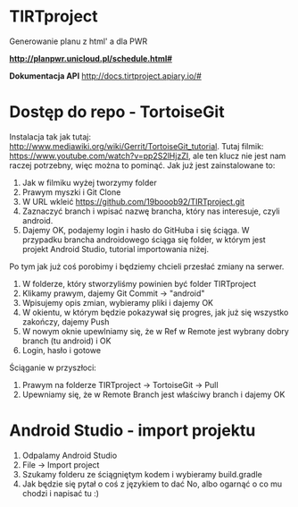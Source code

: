 # TIRTproject
Generowanie planu z html' a dla PWR

<b>http://planpwr.unicloud.pl/schedule.html#</b>

<b>Dokumentacja API</b>
http://docs.tirtproject.apiary.io/#

# Dostęp do repo - TortoiseGit

Instalacja tak jak tutaj: http://www.mediawiki.org/wiki/Gerrit/TortoiseGit_tutorial.
Tutaj filmik: https://www.youtube.com/watch?v=pp2S2lHjzZI, ale ten klucz nie jest nam raczej potrzebny, więc można to pominąć.
Jak już jest zainstalowane to:
1) Jak w filmiku wyżej tworzymy folder
2) Prawym myszki i Git Clone
3) W URL wkleić https://github.com/19booob92/TIRTproject.git
4) Zaznaczyć branch i wpisać nazwę brancha, który nas interesuje, czyli android.
5) Dajemy OK, podajemy login i hasło do GitHuba i się ściąga.
W przypadku brancha androidowego ściąga się folder, w którym jest projekt Android Studio, tutorial importowania niżej.

Po tym jak już coś porobimy i będziemy chcieli przesłać zmiany na serwer.
1) W folderze, który stworzyliśmy powinien być folder TIRTproject
2) Klikamy prawym, dajemy Git Commit -> "android"
3) Wpisujemy opis zmian, wybieramy pliki i dajemy OK
4) W okientu, w którym będzie pokazywał się progres, jak już się wszystko zakończy, dajemy Push
5) W nowym oknie upewlniamy się, że w Ref w Remote jest wybrany dobry branch (tu android) i OK
6) Login, hasło i gotowe

Ściąganie w przyszłoci:
1) Prawym na folderze TIRTproject -> TortoiseGit -> Pull
2) Upewniamy się, że w Remote Branch jest właściwy branch i dajemy OK

# Android Studio - import projektu
1) Odpalamy Android Studio
2) File -> Import project
3) Szukamy folderu ze ściągniętym kodem i wybieramy build.gradle
4) Jak będzie się pytał o coś z językiem to dać No, albo ogarnąć o co mu chodzi i napisać tu :)
